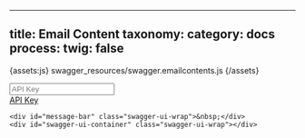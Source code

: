 
---
title: Email Content
taxonomy:
    category: docs
process:
	twig: false
---
{assets:js}
swagger_resources/swagger.emailcontents.js
{/assets}

<div class="swagger-section">
	<div id='header'>
	    <div class="swagger-ui-wrap">
	        <form id='api_selector'>
	            <div class='input'><input placeholder="API Key" id="input_apiKey" name="apiKey" type="text"/></div>
	            <div class='input explore-btn'><a id="explore" href="#">API Key</a></div>
	        </form>
	    </div>
	</div>

	<div id="message-bar" class="swagger-ui-wrap">&nbsp;</div>
	<div id="swagger-ui-container" class="swagger-ui-wrap"></div>
</div>


